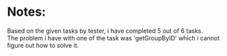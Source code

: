 <h1>Notes:</h1>
<p>Based on the given tasks by tester, i have completed 5 out of 6 tasks. <br>The problem i have with one of the task was 'getGroupByID' which i cannot figure out how to solve it.</p>
